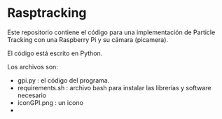 # Rasptracking #

Este repositorio contiene el código para una implementación de Particle Tracking con una Raspberry Pi y su cámara (picamera). 

El código está escrito en Python. 

Los archivos son:
* gpi.py : el código del programa.
* requirements.sh : archivo bash para instalar las librerías y software necesario
* iconGPI.png : un icono
* 
